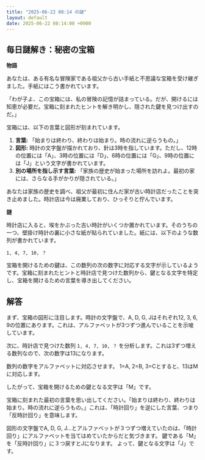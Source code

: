 ```yaml
---
title: "2025-06-22 08:14 の謎"
layout: default
date: 2025-06-22 08:14:00 +0900
---
```

## 毎日謎解き：秘密の宝箱

**物語**

あなたは、ある有名な冒険家である祖父から古い手紙と不思議な宝箱を受け継ぎました。手紙にはこう書かれています。

「わが子よ、この宝箱には、私の冒険の記憶が詰まっている。だが、開けるには知恵が必要だ。宝箱に刻まれたヒントを解き明かし、隠された鍵を見つけ出すのだ。」

宝箱には、以下の言葉と図形が刻まれています。

1.  **言葉:** 「始まりは終わり、終わりは始まり。時の流れに逆らうもの。」
2.  **図形:** 時計の文字盤が描かれており、針は3時を指しています。ただし、12時の位置には「A」、3時の位置には「D」、6時の位置には「G」、9時の位置には「J」という文字が書かれています。
3.  **別の場所を指し示す言葉:** 「家族の歴史が始まった場所を訪れよ。最初の家には、さらなる手がかりが隠されている。」

あなたは家族の歴史を調べ、祖父が最初に住んだ家が古い時計店だったことを突き止めました。時計店は今は廃業しており、ひっそりと佇んでいます。

**謎**

時計店に入ると、埃をかぶった古い時計がいくつか置かれています。そのうちの一つ、壁掛け時計の裏に小さな紙が貼られていました。紙には、以下のような数列が書かれています。

`1, 4, 7, 10, ？`

宝箱を開けるための鍵は、この数列の次の数字に対応する文字が示しているようです。宝箱に刻まれたヒントと時計店で見つけた数列から、鍵となる文字を特定し、宝箱を開けるための言葉を導き出してください。

## 解答

まず、宝箱の図形に注目します。時計の文字盤で、A, D, G, Jはそれぞれ12, 3, 6, 9の位置にあります。これは、アルファベットが3つずつ進んでいることを示唆しています。

次に、時計店で見つけた数列 `1, 4, 7, 10, ？` を分析します。これは3ずつ増える数列なので、次の数字は13になります。

数列の数字をアルファベットに対応させます。
1=A, 2=B, 3=Cとすると、13はMに対応します。

したがって、宝箱を開けるための鍵となる文字は「M」です。

宝箱に刻まれた最初の言葉を思い出してください。「始まりは終わり、終わりは始まり。時の流れに逆らうもの。」これは、「時計回り」を逆にした言葉、つまり「反時計回り」を意味します。

図形の文字盤でA, D, G, J...とアルファベットが３つずつ増えていたのは、「時計回り」にアルファベットを当てはめていたからだと気づきます。
鍵である「M」を「反時計回り」に３つ戻すとJになります。
よって、鍵となる文字は「J」です。
